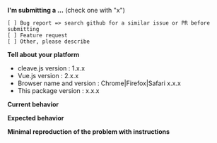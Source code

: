 **I'm submitting a ...**  (check one with "x")
```
[ ] Bug report => search github for a similar issue or PR before submitting
[ ] Feature request
[ ] Other, please describe
```

**Tell about your platform**
* cleave.js version : 1.x.x
* Vue.js version : 2.x.x
* Browser name and version : Chrome|Firefox|Safari x.x.x
* This package version : x.x.x

**Current behavior**
<!-- Describe how the bug manifests. -->

**Expected behavior**
<!-- Describe what the behavior would be without the bug. -->

**Minimal reproduction of the problem with instructions**
<!--
If the current behavior is a bug or you can illustrate your feature request better with an example, 
please provide the *STEPS TO REPRODUCE* and if possible a *MINIMAL DEMO* of the problem via https://jsfiddle.net or similar 
-->
